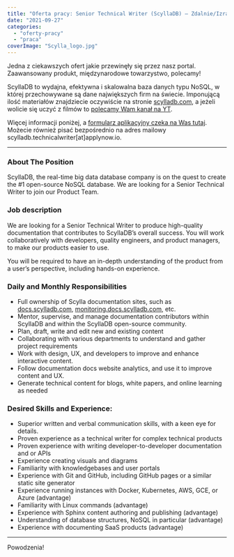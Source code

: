 ```yaml
---
title: "Oferta pracy: Senior Technical Writer (ScyllaDB) – Zdalnie/Izrael"
date: "2021-09-27"
categories:
  - "oferty-pracy"
  - "praca"
coverImage: "Scylla_logo.jpg"
---
```


Jedna z ciekawszych ofert jakie przewinęły się przez nasz portal. Zaawansowany produkt, międzynarodowe towarzystwo, polecamy!

ScyllaDB to wydajna, efektywna i skalowalna baza danych typu NoSQL, w której przechowywane są dane największych firm na świecie. Imponującą ilość materiałów znajdziecie oczywiście na stronie [scylladb.com](https://www.scylladb.com), a jeżeli wolicie się uczyć z filmów to [polecamy Wam kanał na YT](https://www.youtube.com/channel/UC7fDHfQDRiQ9Nn0tFf33jeQ).

Więcej informacji poniżej, a [formularz aplikacyjny czeka na Was tutaj](https://www.scylladb.com/company/careers/co/product-management/57.423/senior-technical-writer/all/). Możecie również pisać bezpośrednio na adres mailowy scylladb.technicalwriter\[at\]applynow.io.

---

### About The Position

ScyllaDB, the real-time big data database company is on the quest to create the #1 open-source NoSQL database. We are looking for a Senior Technical Writer to join our Product Team.

### Job description

We are looking for a Senior Technical Writer to produce high-quality documentation that contributes to ScyllaDB’s overall success. You will work collaboratively with developers, quality engineers, and product managers, to make our products easier to use.

You will be required to have an in-depth understanding of the product from a user’s perspective, including hands-on experience.

### Daily and Monthly Responsibilities

- Full ownership of Scylla documentation sites, such as [docs.scylladb.com](https://docs.scylladb.com/), [monitoring.docs.scylladb.com](https://monitoring.docs.scylladb.com), etc.
- Mentor, supervise, and manage documentation contributors within ScyllaDB and within the ScyllaDB open-source community.
- Plan, draft, write and edit new and existing content
- Collaborating with various departments to understand and gather project requirements
- Work with design, UX, and developers to improve and enhance interactive content.
- Follow documentation docs website analytics, and use it to improve content and UX.
- Generate technical content for blogs, white papers, and online learning as needed

### Desired Skills and Experience:

- Superior written and verbal communication skills, with a keen eye for details.
- Proven experience as a technical writer for complex technical products
- Proven experience with writing developer-to-developer documentation and or APIs
- Experience creating visuals and diagrams
- Familiarity with knowledgebases and user portals
- Experience with Git and GitHub, including GitHub pages or a similar static site generator
- Experience running instances with Docker, Kubernetes, AWS, GCE, or Azure (advantage)
- Familiarity with Linux commands (advantage)
- Experience with Sphinx content authoring and publishing (advantage)
- Understanding of database structures, NoSQL in particular (advantage)
- Experience with documenting SaaS products (advantage)

---

Powodzenia!
